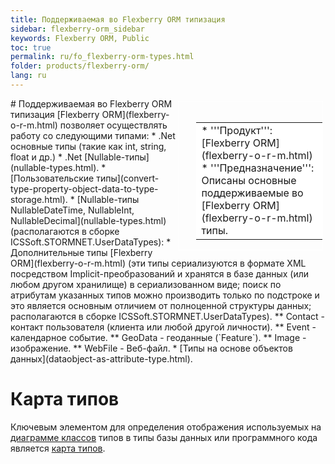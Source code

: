 ```yaml
---
title: Поддерживаемая во Flexberry ORM типизация
sidebar: flexberry-orm_sidebar
keywords: Flexberry ORM, Public
toc: true
permalink: ru/fo_flexberry-orm-types.html
folder: products/flexberry-orm/
lang: ru
---
```


<div style="margin:5px; padding-left:28px; float:right; width:40%; outline:1px solid white;">
<br>
<table border="0" width="100%" bgcolor="#6495ED">
<tbody><tr><td bgcolor="#FFFFFF">
* '''Продукт''': [Flexberry ORM](flexberry-o-r-m.html)
* '''Предназначение''': Описаны основные поддерживаемые во [Flexberry ORM](flexberry-o-r-m.html) типы.
</td>
</tr></tbody></table></a>
</div>
# Поддерживаемая во Flexberry ORM типизация
[Flexberry ORM](flexberry-o-r-m.html) позволяет осуществлять работу со следующими типами:
* .Net основные типы (такие как int, string, float и др.)
* .Net [Nullable-типы](nullable-types.html).
* [Пользовательские типы](convert-type-property-object-data-to-type-storage.html).
* [Nullable-типы NullableDateTime, NullableInt, NullableDecimal](nullable-types.html) (располагаются в сборке ICSSoft.STORMNET.UserDataTypes):
* Дополнительные типы [Flexberry ORM](flexberry-o-r-m.html) (эти типы сериализуются в формате XML посредством Implicit-преобразований и хранятся в базе данных (или любом другом хранилище) в сериализованном виде; поиск по атрибутам указанных типов можно производить только по подстроке и это является основным отличием от полноценной структуры данных; располагаются в сборке ICSSoft.STORMNET.UserDataTypes).
** Contact - контакт пользователя (клиента или любой другой личности).
** Event - календарное событие.
** GeoData - геоданные (`Feature`).
** Image - изображение.
** WebFile - Веб-файл.
* [Типы на основе объектов данных](dataobject-as-attribute-type.html).

# Карта типов
Ключевым элементом для определения отображения используемых на [диаграмме классов](fd_class-diagram.html) типов в типы базы данных или программного кода является [карта типов](types-map.html).
